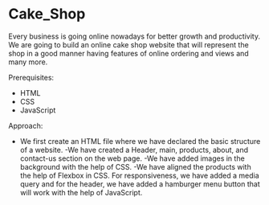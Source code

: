 # Cake_Shop
Every business is going online nowadays for better growth and productivity. We are going to build an online cake shop website that will represent the shop in a good manner having features of online ordering and views and many more.

Prerequisites:
- HTML
- CSS
- JavaScript


Approach:
- We first create an HTML file where we have declared the basic structure of a website.
-We have created a Header, main, products, about, and contact-us section on the web page.
-We have added images in the background with the help of CSS.
-We have aligned the products with the help of Flexbox in CSS.
For responsiveness, we have added a media query and for the header, we have added a hamburger menu button that will work with the help of JavaScript.

